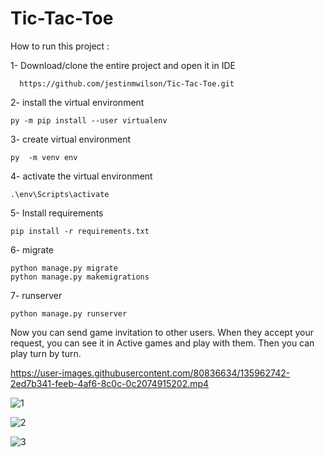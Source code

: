 # Tic-Tac-Toe
How to run this project :

1- Download/clone the entire project and open it in IDE

      https://github.com/jestinmwilson/Tic-Tac-Toe.git
 
2- install the virtual environment

    py -m pip install --user virtualenv

3- create virtual environment
   
    py  -m venv env

4- activate the virtual environment
        
    .\env\Scripts\activate

5- Install requirements
   
    pip install -r requirements.txt

6- migrate 
   
    python manage.py migrate
    python manage.py makemigrations
7- runserver

    python manage.py runserver
    
Now you can  send game invitation to other users. When they accept your request, you can see it in Active games and play with them. Then you can play turn by turn.



https://user-images.githubusercontent.com/80836634/135962742-2ed7b341-feeb-4af6-8c0c-0c2074915202.mp4




![1](https://user-images.githubusercontent.com/80836634/135964194-031bf192-5b1d-4a1b-82ec-95fb475b3325.png)




![2](https://user-images.githubusercontent.com/80836634/135964741-14e4171e-eeda-4531-9726-291eae5c4a31.png)




![3](https://user-images.githubusercontent.com/80836634/135964770-8b0207ab-7471-439e-8e4e-09e86015254c.png)


